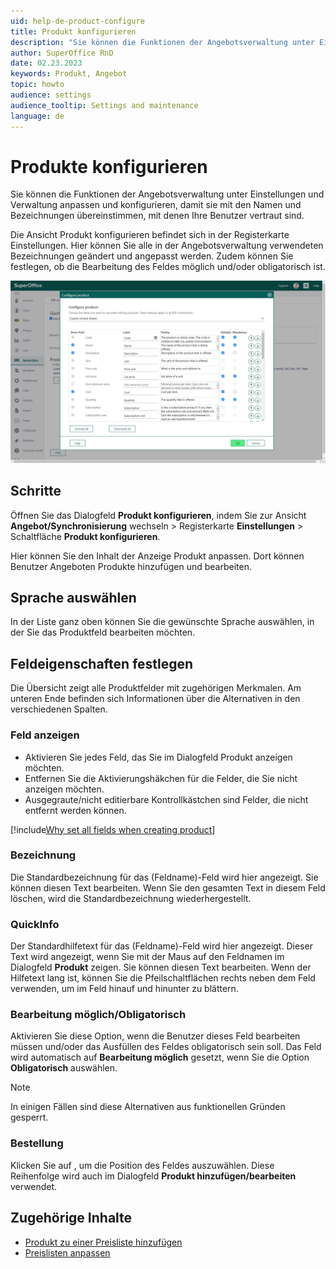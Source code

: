 ```yaml
---
uid: help-de-product-configure
title: Produkt konfigurieren
description: "Sie können die Funktionen der Angebotsverwaltung unter Einstellungen und Verwaltung anpassen und konfigurieren, damit sie mit den Namen und Bezeichnungen übereinstimmen, mit denen Ihre Benutzer vertraut sind."
author: SuperOffice RnD
date: 02.23.2023
keywords: Produkt, Angebot
topic: howto
audience: settings
audience_tooltip: Settings and maintenance
language: de
---
```


# Produkte konfigurieren

Sie können die Funktionen der Angebotsverwaltung unter Einstellungen und Verwaltung anpassen und konfigurieren, damit sie mit den Namen und Bezeichnungen übereinstimmen, mit denen Ihre Benutzer vertraut sind.

Die Ansicht Produkt konfigurieren befindet sich in der Registerkarte Einstellungen. Hier können Sie alle in der Angebotsverwaltung verwendeten Bezeichnungen geändert und angepasst werden. Zudem können Sie festlegen, ob die Bearbeitung des Feldes möglich und/oder obligatorisch ist.

![Sie können alle Bezeichnungen der Felder im Produktmenü auf der Anzeige Produkt konfigurieren ändern -screenshot][img3]

## Schritte

Öffnen Sie das Dialogfeld **Produkt konfigurieren**, indem Sie zur Ansicht **Angebot/Synchronisierung** wechseln &gt; Registerkarte **Einstellungen** &gt; Schaltfläche **Produkt konfigurieren**.

Hier können Sie den Inhalt der Anzeige Produkt anpassen. Dort können Benutzer Angeboten Produkte hinzufügen und bearbeiten.

## Sprache auswählen

In der Liste ganz oben können Sie die gewünschte Sprache auswählen, in der Sie das Produktfeld bearbeiten möchten.

## Feldeigenschaften festlegen

Die Übersicht zeigt alle Produktfelder mit zugehörigen Merkmalen. Am unteren Ende befinden sich Informationen über die Alternativen in den verschiedenen Spalten.

### Feld anzeigen

* Aktivieren Sie jedes Feld, das Sie im Dialogfeld Produkt anzeigen möchten.
* Entfernen Sie die Aktivierungshäkchen für die Felder, die Sie nicht anzeigen möchten.
* Ausgegraute/nicht editierbare Kontrollkästchen sind Felder, die nicht entfernt werden können.

[!include[Why set all fields when creating product](../includes/quote-config-product.md)]

### Bezeichnung

Die Standardbezeichnung für das (Feldname)-Feld wird hier angezeigt. Sie können diesen Text bearbeiten. Wenn Sie den gesamten Text in diesem Feld löschen, wird die Standardbezeichnung wiederhergestellt.

### QuickInfo

Der Standardhilfetext für das (Feldname)-Feld wird hier angezeigt. Dieser Text wird angezeigt, wenn Sie mit der Maus auf den Feldnamen im Dialogfeld **Produkt** zeigen. Sie können diesen Text bearbeiten. Wenn der Hilfetext lang ist, können Sie die Pfeilschaltflächen rechts neben dem Feld verwenden, um im Feld hinauf und hinunter zu blättern.

### Bearbeitung möglich/Obligatorisch

Aktivieren Sie diese Option, wenn die Benutzer dieses Feld bearbeiten müssen und/oder das Ausfüllen des Feldes obligatorisch sein soll. Das Feld wird automatisch auf **Bearbeitung möglich** gesetzt, wenn Sie die Option **Obligatorisch** auswählen.

> [!NOTE]
> In einigen Fällen sind diese Alternativen aus funktionellen Gründen gesperrt.

### Bestellung

Klicken Sie auf <i class="ph ph-arrow-circle-up" aria-label="Arrow up"></i> <i class="ph ph-arrow-circle-down" aria-label="Arrow down"></i>, um die Position des Feldes auszuwählen. Diese Reihenfolge wird auch im Dialogfeld **Produkt hinzufügen/bearbeiten** verwendet.

## Zugehörige Inhalte

* [Produkt zu einer Preisliste hinzufügen][1]
* [Preislisten anpassen][2]

<!-- Referenced links -->
[1]: add-product-to-price-list.md
[2]: add-price-list.md

<!-- Referenced images -->
[img3]: ../../../../../media/loc/en/quote/configure-products.png
